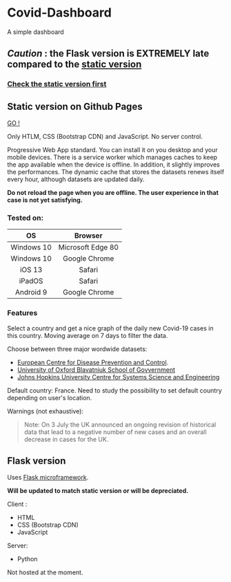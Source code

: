 # Covid-Dashboard
A simple dashboard

## *Caution* : the Flask version is EXTREMELY late compared to the [static version](https://krusty-is-cool.github.io/Covid-Dashboard/)
### [**Check the static version first**](https://krusty-is-cool.github.io/Covid-Dashboard/)

## Static version on Github Pages

[GO !](https://krusty-is-cool.github.io/Covid-Dashboard/)

Only HTLM, CSS (Bootstrap CDN) and JavaScript. No server control.

Progressive Web App standard. You can install it on you desktop and your mobile devices. There is a service worker which manages caches to keep the app available when the device is offline. In addition, it slightly improves the performances. The dynamic cache that stores the datasets renews itself every hour, although datasets are updated daily.

**Do not reload the page when you are offline. The user experience in that case is not yet satisfying.**

### Tested on:
| OS | Browser |
| :------: | :------: |
| Windows 10 | Microsoft  Edge 80 |
| Windows 10 | Google Chrome |
| iOS 13 | Safari |
| iPadOS | Safari |
| Android 9 | Google Chrome |

### Features

Select a country and get a nice graph of the daily new Covid-19 cases in this country. Moving average on 7 days to filter the data.

Choose between three major wordwide datasets:
- [European Centre for Disease Prevention and Control](https://www.ecdc.europa.eu/en/publications-data/download-todays-data-geographic-distribution-covid-19-cases-worldwide).
- [University of Oxford Blavatniuk School of Govvernment](https://covidtracker.bsg.ox.ac.uk/)
- [Johns Hopkins University Centre for Systems Science and Engineering](https://github.com/CSSEGISandData)

Default country: France. Need to study the possibility to set default country depending on user's location.

Warnings (not exhaustive):
> Note: On 3 July the  UK announced an ongoing revision of historical data that lead to a negative number of new cases and an overall decrease in cases for the UK.

## Flask version

Uses [Flask microframework](https://flask.palletsprojects.com/en/1.1.x/).

**Will be updated to match static version or will be depreciated.**

Client :
- HTML
- CSS (Bootstrap CDN)
- JavaScript

Server:
- Python

Not hosted at the moment.



